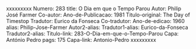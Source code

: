 xxxxxxxxx
Numero: 283
title: O Dia em que o Tempo Parou
Autor: Philip José Farmer
Co-autor: 
Ano-de-Publicacao: 1981
Titulo-original: The Day of Timestop
Tradutor: Eurico da Fonseca
Co-tradutor: 
Ano-de-edicao: 1960
alias: Philip-Jose-Farmer
Autor2-alias: 
Tradutor1-alias: Eurico-da-Fonseca
Tradutor2-alias: 
Titulo-link: 283-O-Dia-em-que-o-Tempo-Parou
Capa: António Pedro
pags: 175
Capa-link: Antonio-Pedro
xxxxxxxxx